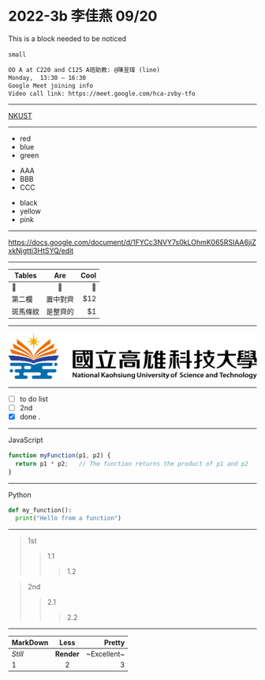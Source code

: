 # 2022-3b 李佳燕 09/20


This is a block needed to be noticed

`small`

```
OO A at C220 and C125 A班助教: @陳昱瑋 (line)
Monday,  13:30 – 16:30
Google Meet joining info
Video call link: https://meet.google.com/hca-zvby-tfo
```
---
[NKUST](https://www.nkust.edu.tw/)

---
+ red
+ blue 
+ green

* AAA
* BBB
* CCC

- black
- yellow
- pink

---
<https://docs.google.com/document/d/1FYCc3NVY7s0kLOhmK065RSIAA6jiZxkNjgtti3HtSYQ/edit>

---
| Tables        | Are           | Cool  |
| ------------- |:-------------:| -----:|
| 🐷           | 🐯            | 🐼 |
| 第二欄        | 置中對齊      |   $12 |
| 斑馬條紋      | 是整齊的      |    $1 |

---

![NKUST](nkust.png "NKUST")

--- 

- [ ] to do list
- [ ] 2nd
- [x] done
.
---

JavaScript
```javascript
function myFunction(p1, p2) {
  return p1 * p2;   // The function returns the product of p1 and p2
}
```

---

Python
```python
def my_function():
  print("Hello from a function")
```

---
>1st 
>> 1.1
>>> 1.2

>2nd
>> 2.1
>>> 2.2

---
| MarkDown        | Less           | Pretty  |
| ------------- |:-------------:| -----:|
| *Still*         | **Render**   | ~Excellent~ |
| 1      | 2      |   3 |



